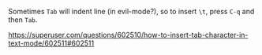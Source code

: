 Sometimes `Tab` will indent line (in evil-mode?), so to insert `\t`, press `C-q` and then `Tab`.

https://superuser.com/questions/602510/how-to-insert-tab-character-in-text-mode/602511#602511
